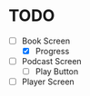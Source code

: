 # TODO

- [ ] Book Screen
    - [x] Progress
- [ ] Podcast Screen
    - [ ] Play Button
- [ ] Player Screen